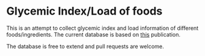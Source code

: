 # Glycemic Index/Load of foods

This is an attempt to collect glycemic index and load information of different foods/ingredients.
The current database is based on [this](http://care.diabetesjournals.org/content/suppl/2008/09/18/dc08-1239.DC1/TableA1_1.pdf) publication.

The database is free to extend and pull requests are welcome. 
